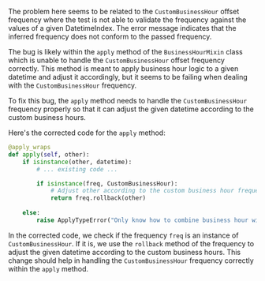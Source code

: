 The problem here seems to be related to the `CustomBusinessHour` offset frequency where the test is not able to validate the frequency against the values of a given DatetimeIndex. The error message indicates that the inferred frequency does not conform to the passed frequency.

The bug is likely within the `apply` method of the `BusinessHourMixin` class which is unable to handle the `CustomBusinessHour` offset frequency correctly. This method is meant to apply business hour logic to a given datetime and adjust it accordingly, but it seems to be failing when dealing with the `CustomBusinessHour` frequency.

To fix this bug, the `apply` method needs to handle the `CustomBusinessHour` frequency properly so that it can adjust the given datetime according to the custom business hours. 

Here's the corrected code for the `apply` method:

```python
@apply_wraps
def apply(self, other):
    if isinstance(other, datetime):
        # ... existing code ...

        if isinstance(freq, CustomBusinessHour):
            # Adjust other according to the custom business hour frequency
            return freq.rollback(other)
    
    else:
        raise ApplyTypeError("Only know how to combine business hour with datetime")
```

In the corrected code, we check if the frequency `freq` is an instance of `CustomBusinessHour`. If it is, we use the `rollback` method of the frequency to adjust the given datetime according to the custom business hours. This change should help in handling the `CustomBusinessHour` frequency correctly within the `apply` method.